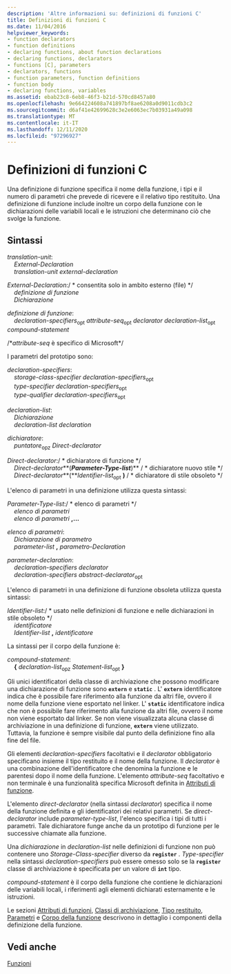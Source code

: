 ```yaml
---
description: 'Altre informazioni su: definizioni di funzioni C'
title: Definizioni di funzioni C
ms.date: 11/04/2016
helpviewer_keywords:
- function declarators
- function definitions
- declaring functions, about function declarations
- declaring functions, declarators
- functions [C], parameters
- declarators, functions
- function parameters, function definitions
- function body
- declaring functions, variables
ms.assetid: ebab23c8-6eb8-46f3-b21d-570cd8457a80
ms.openlocfilehash: 9e664224608a741897bf8ae6208a0d9011cdb3c2
ms.sourcegitcommit: d6af41e42699628c3e2e6063ec7b03931a49a098
ms.translationtype: MT
ms.contentlocale: it-IT
ms.lasthandoff: 12/11/2020
ms.locfileid: "97296927"
---
```

# <a name="c-function-definitions"></a>Definizioni di funzioni C

Una definizione di funzione specifica il nome della funzione, i tipi e il numero di parametri che prevede di ricevere e il relativo tipo restituito. Una definizione di funzione include inoltre un corpo della funzione con le dichiarazioni delle variabili locali e le istruzioni che determinano ciò che svolge la funzione.

## <a name="syntax"></a>Sintassi

*translation-unit*:<br/>
&nbsp;&nbsp;&nbsp;&nbsp;*External-Declaration* <br/>
&nbsp;&nbsp;&nbsp;&nbsp;*translation-unit* *external-declaration*

*External-Declaration*:/ \* consentita solo in ambito esterno (file) \*/<br/>
&nbsp;&nbsp;&nbsp;&nbsp;*definizione di funzione*<br/>
&nbsp;&nbsp;&nbsp;&nbsp;*Dichiarazione*

*definizione di funzione*:<br/>
&nbsp;&nbsp;&nbsp;&nbsp;*declaration-specifiers*<sub>opt</sub> *attribute-seq*<sub>opt</sub> *declarator* *declaration-list*<sub>opt</sub> *compound-statement*

/\**attribute-seq* è specifico di Microsoft\*/

I parametri del prototipo sono:

*declaration-specifiers*:<br/>
&nbsp;&nbsp;&nbsp;&nbsp;*storage-class-specifier* *declaration-specifiers*<sub>opt</sub> <br/>
&nbsp;&nbsp;&nbsp;&nbsp;*type-specifier* *declaration-specifiers*<sub>opt</sub><br/>
&nbsp;&nbsp;&nbsp;&nbsp;*type-qualifier* *declaration-specifiers*<sub>opt</sub>

*declaration-list*:<br/>
&nbsp;&nbsp;&nbsp;&nbsp;*Dichiarazione*<br/>
&nbsp;&nbsp;&nbsp;&nbsp;*declaration-list* *declaration*

*dichiaratore*:<br/>
&nbsp;&nbsp;&nbsp;&nbsp;*puntatore*<sub>opz</sub> *Direct-declarator*

*Direct-declarator*:/ \* dichiaratore di funzione \*/<br/>
&nbsp;&nbsp;&nbsp;&nbsp;*Direct-declarator***(***Parameter-Type-list***)**  / \* dichiaratore nuovo stile      \*/<br/>
&nbsp;&nbsp;&nbsp;&nbsp;*Direct-declarator***(***Identifier-list*<sub>opt</sub> **)**  / \* dichiaratore di stile obsoleto    \*/

L'elenco di parametri in una definizione utilizza questa sintassi:

*Parameter-Type-list*:/ \* elenco di parametri \*/<br/>
&nbsp;&nbsp;&nbsp;&nbsp;*elenco di parametri* <br/>
&nbsp;&nbsp;&nbsp;&nbsp;*elenco di parametri* **,...**

*elenco di parametri*:<br/>
&nbsp;&nbsp;&nbsp;&nbsp;*Dichiarazione di parametro*<br/>
&nbsp;&nbsp;&nbsp;&nbsp;*parameter-list* **,**  *parametro-Declaration*

*parameter-declaration*:<br/>
&nbsp;&nbsp;&nbsp;&nbsp;*declaration-specifiers* *declarator*<br/>
&nbsp;&nbsp;&nbsp;&nbsp;*declaration-specifiers* *abstract-declarator*<sub>opt</sub>

L'elenco di parametri in una definizione di funzione obsoleta utilizza questa sintassi:

*Identifier-list*:/ \* usato nelle definizioni di funzione e nelle dichiarazioni in stile obsoleto \*/<br/>
&nbsp;&nbsp;&nbsp;&nbsp;*identificatore*<br/>
&nbsp;&nbsp;&nbsp;&nbsp;*Identifier-list* **,**  *identificatore*

La sintassi per il corpo della funzione è:

*compound-statement*:<br/>
&nbsp;&nbsp;&nbsp;&nbsp;**{** *declaration-list*<sub>opz</sub> *Statement-list*<sub>opt</sub> **}**

Gli unici identificatori della classe di archiviazione che possono modificare una dichiarazione di funzione sono **`extern`** e **`static`** . L' **`extern`** identificatore indica che è possibile fare riferimento alla funzione da altri file, ovvero il nome della funzione viene esportato nel linker. L' **`static`** identificatore indica che non è possibile fare riferimento alla funzione da altri file, ovvero il nome non viene esportato dal linker. Se non viene visualizzata alcuna classe di archiviazione in una definizione di funzione, **`extern`** viene utilizzato. Tuttavia, la funzione è sempre visibile dal punto della definizione fino alla fine del file.

Gli elementi *declaration-specifiers* facoltativi e il *declarator* obbligatorio specificano insieme il tipo restituito e il nome della funzione. Il *declarator* è una combinazione dell'identificatore che denomina la funzione e le parentesi dopo il nome della funzione. L'elemento *attribute-seq* facoltativo e non terminale è una funzionalità specifica Microsoft definita in [Attributi di funzione](../c-language/function-attributes.md).

L'elemento *direct-declarator* (nella sintassi *declarator*) specifica il nome della funzione definita e gli identificatori dei relativi parametri. Se *direct-declarator* include *parameter-type-list*, l'elenco specifica i tipi di tutti i parametri. Tale dichiaratore funge anche da un prototipo di funzione per le successive chiamate alla funzione.

Una *dichiarazione* in *declaration-list* nelle definizioni di funzione non può contenere uno *Storage-Class-specifier* diverso da **`register`** . *Type-specifier* nella sintassi *declaration-specifiers* può essere omesso solo se la **`register`** classe di archiviazione è specificata per un valore di **`int`** tipo.

*compound-statement* è il corpo della funzione che contiene le dichiarazioni delle variabili locali, i riferimenti agli elementi dichiarati esternamente e le istruzioni.

Le sezioni [Attributi di funzioni](../c-language/function-attributes.md), [Classi di archiviazione](../c-language/storage-class.md), [Tipo restituito](../c-language/return-type.md), [Parametri](../c-language/parameters.md) e [Corpo della funzione](../c-language/function-body.md) descrivono in dettaglio i componenti della definizione della funzione.

## <a name="see-also"></a>Vedi anche

[Funzioni](../c-language/functions-c.md)
